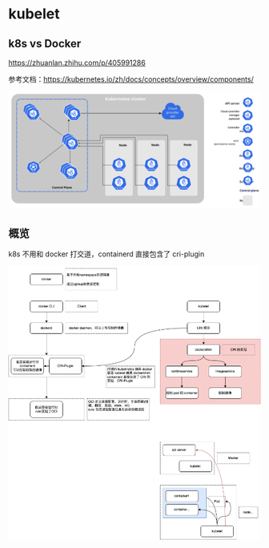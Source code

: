# kubelet

## k8s vs Docker

https://zhuanlan.zhihu.com/p/405991286

参考文档：https://kubernetes.io/zh/docs/concepts/overview/components/

![](./../../img/components-of-kubernetes.svg)

## 概览

k8s 不用和 docker 打交道，containerd 直接包含了 cri-plugin

![](./../../img/kubernetes&&docker.drawio.png)
